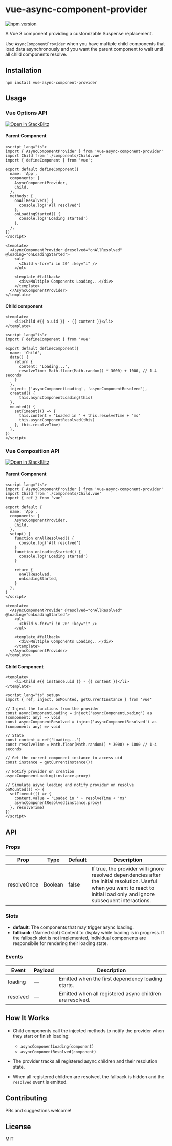 # vue-async-component-provider

[![npm version](https://img.shields.io/npm/v/vue-async-component-provider)](https://npmjs.com/package/vue-async-component-provider)

A Vue 3 component providing a customizable Suspense replacement. 

Use `AsyncComponentProvider` when you have multiple child components that load data asynchronously and you want the parent component to wait until all child components resolve.

## Installation

```bash
npm install vue-async-component-provider
```

## Usage

### Vue Options API 

[![Open in StackBlitz](https://developer.stackblitz.com/img/open_in_stackblitz_small.svg)](https://stackblitz.com/github/antarasi/vue-async-component-provider/tree/main/examples/options-api?file=src%2FApp.vue)

#### Parent Component
```vue
<script lang="ts">
import { AsyncComponentProvider } from 'vue-async-component-provider'
import Child from './components/Child.vue'
import { defineComponent } from 'vue';

export default defineComponent({
  name: 'App',
  components: {
    AsyncComponentProvider,
    Child,
  },
  methods: {
    onAllResolved() {
      console.log('All resolved')
    },
    onLoadingStarted() {
      console.log('Loading started')
    },
  },
})
</script>

<template>
  <AsyncComponentProvider @resolved="onAllResolved" @loading="onLoadingStarted">
    <ul>
      <Child v-for="i in 20" :key="i" />
    </ul>

    <template #fallback>
      <div>Multiple Components Loading...</div>
    </template> 
  </AsyncComponentProvider>
</template>

```

#### Child component
```vue
<template>
    <li>Child #{{ $.uid }} - {{ content }}</li>
</template>

<script lang="ts">
import { defineComponent } from 'vue'

export default defineComponent({
  name: 'Child',
  data() {
    return {
      content: 'Loading...',
      resolveTime: Math.floor(Math.random() * 3000) + 1000, // 1-4 seconds
    }
  },
  inject: ['asyncComponentLoading', 'asyncComponentResolved'],
  created() {
      this.asyncComponentLoading(this)
  },
  mounted() {
    setTimeout(() => {
      this.content = 'Loaded in ' + this.resolveTime + 'ms'
      this.asyncComponentResolved(this)
    }, this.resolveTime)
  },
})
</script>
```

### Vue Composition API

[![Open in StackBlitz](https://developer.stackblitz.com/img/open_in_stackblitz_small.svg)](https://stackblitz.com/github/antarasi/vue-async-component-provider/tree/main/examples/composition-api?file=src%2FApp.vue)

#### Parent Component

```vue
<script lang="ts">
import { AsyncComponentProvider } from 'vue-async-component-provider'
import Child from './components/Child.vue'
import { ref } from 'vue'

export default {
  name: 'App',
  components: {
    AsyncComponentProvider,
    Child,
  },
  setup() {
    function onAllResolved() {
      console.log('All resolved')
    }
    function onLoadingStarted() {
      console.log('Loading started')
    }

    return {
      onAllResolved,
      onLoadingStarted,
    }
  },
}
</script>

<template>
  <AsyncComponentProvider @resolved="onAllResolved" @loading="onLoadingStarted">
    <ul>
      <Child v-for="i in 20" :key="i" />
    </ul>
    
    <template #fallback>
      <div>Multiple Components Loading...</div>
    </template>    
  </AsyncComponentProvider>
</template>

```

#### Child Component

```vue
<template>
    <li>Child #{{ instance.uid }} - {{ content }}</li>
</template>

<script lang="ts" setup>
import { ref, inject, onMounted, getCurrentInstance } from 'vue'

// Inject the functions from the provider
const asyncComponentLoading = inject('asyncComponentLoading') as (component: any) => void
const asyncComponentResolved = inject('asyncComponentResolved') as (component: any) => void

// State
const content = ref('Loading...')
const resolveTime = Math.floor(Math.random() * 3000) + 1000 // 1-4 seconds

// Get the current component instance to access uid
const instance = getCurrentInstance()!

// Notify provider on creation
asyncComponentLoading(instance.proxy)

// Simulate async loading and notify provider on resolve
onMounted(() => {
  setTimeout(() => {
    content.value = 'Loaded in ' + resolveTime + 'ms'
    asyncComponentResolved(instance.proxy)
  }, resolveTime)
})
</script>
```

## API

### Props

| Prop         | Type    | Default | Description                                                                 |
|--------------|---------|---------|-----------------------------------------------------------------------------|
| resolveOnce  | Boolean | false   | If true, the provider will ignore resolved dependencies after the initial resolution. Useful when you want to react to initial load only and ignore subsequent interactions. |

### Slots

- **default**: The components that may trigger async loading.
- **fallback**: (Named slot) Content to display while loading is in progress. If the fallback slot is not implemented, individual components are responsibile for rendering their loading state.

### Events

| Event     | Payload | Description                                 |
|-----------|---------|---------------------------------------------|
| loading   | —       | Emitted when the first dependency loading starts.                |
| resolved  | —       | Emitted when all registered async children are resolved. |

## How It Works

- Child components call the injected methods to notify the provider when they start or finish loading:
  - `asyncComponentLoading(component)`
  - `asyncComponentResolved(component)`

- The provider tracks all registered async children and their resolution state.
- When all registered children are resolved, the fallback is hidden and the `resolved` event is emitted.

## Contributing

PRs and suggestions welcome!

## License

MIT

